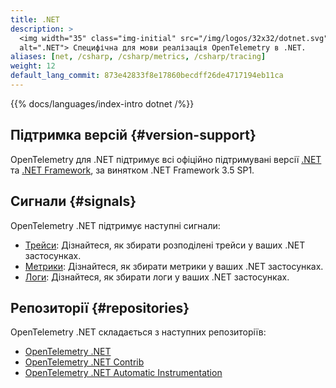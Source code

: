 ```yaml
---
title: .NET
description: >
  <img width="35" class="img-initial" src="/img/logos/32x32/dotnet.svg"
  alt=".NET"> Специфічна для мови реалізація OpenTelemetry в .NET.
aliases: [net, /csharp, /csharp/metrics, /csharp/tracing]
weight: 12
default_lang_commit: 873e42833f8e17860becdff26de4717194eb11ca
---
```


{{% docs/languages/index-intro dotnet /%}}

## Підтримка версій {#version-support}

OpenTelemetry для .NET підтримує всі офіційно підтримувані версії [.NET](https://dotnet.microsoft.com/download/dotnet) та [.NET Framework](https://dotnet.microsoft.com/download/dotnet-framework), за винятком .NET Framework 3.5 SP1.

## Сигнали {#signals}

OpenTelemetry .NET підтримує наступні сигнали:

- [Трейси](/docs/languages/dotnet/traces): Дізнайтеся, як збирати розподілені трейси у ваших .NET застосунках.
- [Метрики](/docs/languages/dotnet/metrics): Дізнайтеся, як збирати метрики у ваших .NET застосунках.
- [Логи](/docs/languages/dotnet/logs): Дізнайтеся, як збирати логи у ваших .NET застосунках.

## Репозиторії {#repositories}

OpenTelemetry .NET складається з наступних репозиторіїв:

- [OpenTelemetry .NET](https://github.com/open-telemetry/opentelemetry-dotnet)
- [OpenTelemetry .NET Contrib](https://github.com/open-telemetry/opentelemetry-dotnet-contrib)
- [OpenTelemetry .NET Automatic Instrumentation](https://github.com/open-telemetry/opentelemetry-dotnet-instrumentation)
